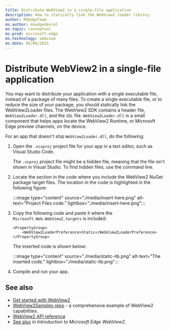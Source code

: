 ```yaml
---
title: Distribute WebView2 in a single-file application
description: How to statically link the WebView2 loader library.
author: MSEdgeTeam
ms.author: msedgedevrel
ms.topic: conceptual
ms.prod: microsoft-edge
ms.technology: webview
ms.date: 05/06/2021
---
```

# Distribute WebView2 in a single-file application
<!-- old title: Statically link the WebView2 loader library -->

You may want to distribute your application with a single executable file, instead of a package of many files.  To create a single executable file, or to reduce the size of your package, you should statically link the WebView2Loader files.  The WebView2 SDK contains a header file, `WebView2Loader.dll`, and the `IDL` file. `WebView2Loader.dll` is a small component that helps apps locate the WebView2 Runtime, or Microsoft Edge preview channels, on the device.

For an app that doesn't ship `WebView2Loader.dll`, do the following:

1. Open the `.vcxproj` project file for your app in a text editor, such as Visual Studio Code.

   The `.vcproj` project file might be a hidden file, meaning that the file isn't shown in Visual Studio.  To find hidden files, use the command line.

1. Locate the section in the code where you include the WebView2 NuGet package target files.  The location in the code is highlighted in the following figure:

   :::image type="content" source="./media/insert-here.png" alt-text="Project Files code." lightbox="./media/insert-here.png":::

1. Copy the following code and paste it where the `Microsoft.Web.WebView2.targets` is included:

   ```xaml
   <PropertyGroup>
       <WebView2LoaderPreference>Static</WebView2LoaderPreference>
   </PropertyGroup>
   ```

   The inserted code is shown below:

   :::image type="content" source="./media/static-lib.png" alt-text="The inserted code." lightbox="./media/static-lib.png":::

1. Compile and run your app.


<!-- ====================================================================== -->
## See also

* [Get started with WebView2](../get-started/get-started.md)
* [WebView2Samples repo](https://github.com/MicrosoftEdge/WebView2Samples) - a comprehensive example of WebView2 capabilities.
* [WebView2 API reference](../webview2-api-reference.md)
* [See also](../index.md#see-also) in _Introduction to Microsoft Edge WebView2_.
